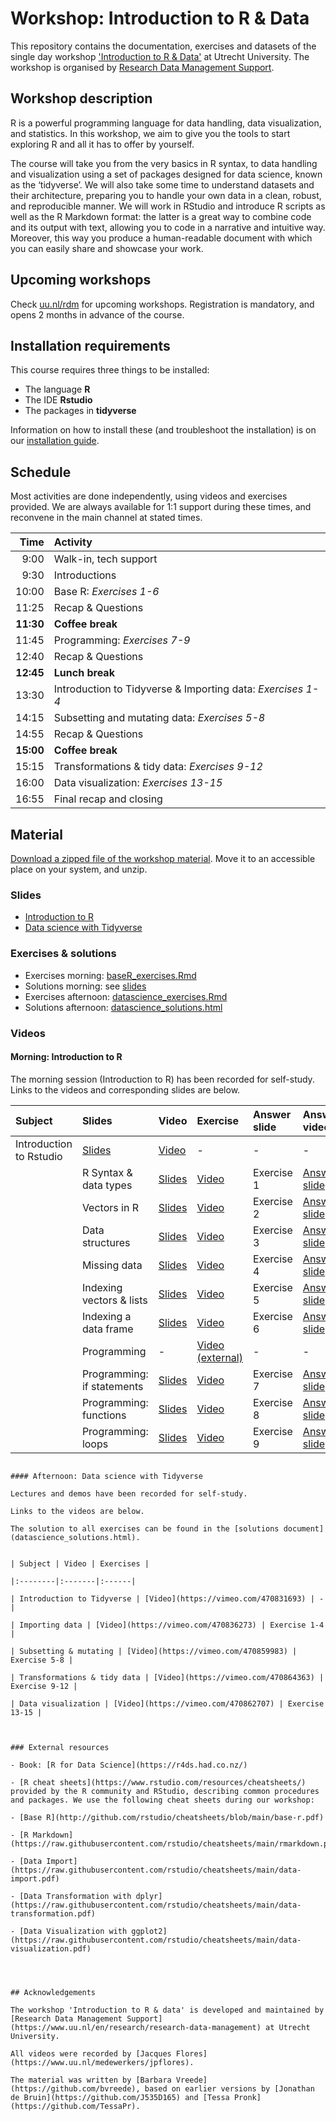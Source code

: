 # Workshop: Introduction to R & Data

This repository contains the documentation, exercises and datasets of the single day workshop ['Introduction to R & Data'](https://www.uu.nl/en/research/research-data-management/training-workshops/introduction-to-r-data) at Utrecht University.
The workshop is organised by [Research Data Management Support](https://www.uu.nl/en/research/research-data-management).

## Workshop description

R is a powerful programming language for data handling, data visualization, and statistics.
In this workshop, we aim to give you the tools to start exploring R and all it has to offer by yourself.

The course will take you from the very basics in R syntax, to data handling and visualization using a set of packages designed for data science, known as the ‘tidyverse’.
We will also take some time to understand datasets and their architecture, preparing you to handle your own data in a clean, robust, and reproducible manner.
We will work in RStudio and introduce R scripts as well as the R Markdown format: the latter is a great way to combine code and its output with text, allowing you to code in a narrative and intuitive way.
Moreover, this way you produce a human-readable document with which you can easily share and showcase your work.

## Upcoming workshops
Check [uu.nl/rdm](https://www.uu.nl/en/research/research-data-management/training-workshops/introduction-to-r-data) for upcoming workshops.
Registration is mandatory, and opens 2 months in advance of the course.

## Installation requirements
This course requires three things to be installed:
  - The language **R**
  - The IDE **Rstudio**
  - The packages in **tidyverse**

  Information on how to install these (and troubleshoot the installation) is on our [installation guide](installation.md).

## Schedule

Most activities are done independently, using videos and exercises provided.
We are always available for 1:1 support during these times, and reconvene in the main channel at stated times.

| Time | Activity |
  |---:|:---|
  | 9:00 | Walk-in, tech support |
  | 9:30 | Introductions |
  | 10:00 | Base R: _Exercises 1-6_ |
  | 11:25 | Recap & Questions |
  | **11:30** | **Coffee break** |
  | 11:45 | Programming: _Exercises 7-9_ |
  | 12:40 | Recap & Questions |
  | **12:45** | **Lunch break** |
  | 13:30 | Introduction to Tidyverse & Importing data: _Exercises 1-4_ |
  | 14:15 | Subsetting and mutating data: _Exercises 5-8_ |
  | 14:55 | Recap & Questions |
  | **15:00** | **Coffee break** |
  | 15:15 | Transformations & tidy data: _Exercises 9-12_ |
  | 16:00 | Data visualization: _Exercises 13-15_ |
  | 16:55 | Final recap and closing |

  ## Material
  [Download a zipped file of the workshop material](https://github.com/UtrechtUniversity/workshop-introduction-to-R-and-data/archive/master.zip).
Move it to an accessible place on your system, and unzip.

### Slides
- [Introduction to R](slides/slides_introduction.html)
- [Data science with Tidyverse](slides/slides_tidyverse.pdf)

### Exercises & solutions
- Exercises morning: [baseR_exercises.Rmd](baseR_exercises.Rmd)
- Solutions morning: see [slides](slides/slides_introduction.html)
- Exercises afternoon: [datascience_exercises.Rmd](datascience_exercises.Rmd)
- Solutions afternoon: [datascience_solutions.html](datascience_solutions.html)

### Videos

#### Morning: Introduction to R
The morning session (Introduction to R) has been recorded for self-study.
Links to the videos and corresponding slides are below.

| Subject | Slides | Video | Exercise | Answer slide | Answer video |
  |:--------|:-------|:------|:---------|:-------------|:-------------|
  | Introduction to Rstudio | [Slides](slides/slides_introduction.html#12) | [Video](https://youtu.be/FFYSAUJ305o) | - | - | - |
                                       | R Syntax & data types | [Slides](slides/slides_introduction.html#18) | [Video](https://youtu.be/S8zTmEvpYYk) | Exercise 1 | [Answer slide](slides/slides_introduction.html#27) | [Answer video](https://youtu.be/V8za6GR7u8Q) |
                                                                          | Vectors in R | [Slides](slides/slides_introduction.html#28) | [Video](https://youtu.be/XMFjteCdHbQ) | Exercise 2 | [Answer slide](slides/slides_introduction.html#40) | [Answer video](https://youtu.be/rIieuoYT4z0) |
                                                                                                    | Data structures | [Slides](slides/slides_introduction.html#41) | [Video](https://youtu.be/Ffk2Kxa_b_M) | Exercise 3 | [Answer slide](slides/slides_introduction.html#50) | [Answer video](https://youtu.be/A1GsHC6pIio) |
                                                                                                                                 | Missing data | [Slides](slides/slides_introduction.html#53) | [Video](https://youtu.be/4gVvlg1Itzs) | Exercise 4 | [Answer slide](slides/slides_introduction.html#63) | - |
                                                                                                                                                           | Indexing vectors & lists | [Slides](slides/slides_introduction.html#66) | [Video](https://youtu.be/e10nO2swYIE) | Exercise 5 | [Answer slide](slides/slides_introduction.html#79) | [Answer video](https://youtu.be/4BZGGq-nBos) |
                                                                                                                                                                                                 | Indexing a data frame | [Slides](slides/slides_introduction.html#80) | [Video](https://youtu.be/m15hbXG6I-Y) | Exercise 6 | [Answer slide](slides/slides_introduction.html#91) | [Answer video](https://youtu.be/DUk9bfcSwbA) |
                                                                                                                                                                                                                                    | Programming | - | [Video (external)](https://www.youtube.com/watch?v=eSYeHlwDCNA&) | - | - | - |
                                                                                                                                                                                                                                      | Programming: if statements | [Slides](slides/slides_introduction.html#98) | [Video](https://youtu.be/ASVKW4dyLZI) | Exercise 7 | [Answer slide](slides/slides_introduction.html#104) | [Answer video](https://youtu.be/CV3uOPfnnt4) |
                                                                                                                                                                                                                                                                              | Programming: functions | [Slides](slides/slides_introduction.html#105) | [Video](https://youtu.be/P_qSXHyIUpQ) | Exercise 8 | [Answer slide](slides/slides_introduction.html#117) | [Answer video](https://youtu.be/EezEmFFbRow) |
                                                                                                                                                                                                                                                                                                                  | Programming: loops | [Slides](slides/slides_introduction.html#118) | [Video](https://youtu.be/K4KSjizSJFk) | Exercise 9 | [Answer slide](slides/slides_introduction.html#123) | [Answer video](https://youtu.be/7iKKwP3aFuA) |

                                                                                                                                                                                                                                                                                                                                                  #### Afternoon: Data science with Tidyverse
                                                                                                                                                                                                                                                                                                                                                  Lectures and demos have been recorded for self-study.
                                                                                                                                                                                                                                                                                                                                                  Links to the videos are below.
                                                                                                                                                                                                                                                                                                                                                  The solution to all exercises can be found in the [solutions document](datascience_solutions.html).

                                                                                                                                                                                                                                                                                                                                                  | Subject | Video | Exercises |
                                                                                                                                                                                                                                                                                                                                                    |:--------|:-------|:------|
                                                                                                                                                                                                                                                                                                                                                    | Introduction to Tidyverse | [Video](https://vimeo.com/470831693) | - |
                                                                                                                                                                                                                                                                                                                                                    | Importing data | [Video](https://vimeo.com/470836273) | Exercise 1-4 |
                                                                                                                                                                                                                                                                                                                                                    | Subsetting & mutating | [Video](https://vimeo.com/470859983) | Exercise 5-8 |
                                                                                                                                                                                                                                                                                                                                                    | Transformations & tidy data | [Video](https://vimeo.com/470864363) | Exercise 9-12 |
                                                                                                                                                                                                                                                                                                                                                    | Data visualization | [Video](https://vimeo.com/470862707) | Exercise 13-15 |


                                                                                                                                                                                                                                                                                                                                                    ### External resources
                                                                                                                                                                                                                                                                                                                                                    - Book: [R for Data Science](https://r4ds.had.co.nz/)
                                                                                                                                                                                                                                                                                                                                                  - [R cheat sheets](https://www.rstudio.com/resources/cheatsheets/) provided by the R community and RStudio, describing common procedures and packages. We use the following cheat sheets during our workshop:
                                                                                                                                                                                                                                                                                                                                                    - [Base R](http://github.com/rstudio/cheatsheets/blob/main/base-r.pdf)
                                                                                                                                                                                                                                                                                                                                                  - [R Markdown](https://raw.githubusercontent.com/rstudio/cheatsheets/main/rmarkdown.pdf)
                                                                                                                                                                                                                                                                                                                                                  - [Data Import](https://raw.githubusercontent.com/rstudio/cheatsheets/main/data-import.pdf)
                                                                                                                                                                                                                                                                                                                                                  - [Data Transformation with dplyr](https://raw.githubusercontent.com/rstudio/cheatsheets/main/data-transformation.pdf)
                                                                                                                                                                                                                                                                                                                                                  - [Data Visualization with ggplot2](https://raw.githubusercontent.com/rstudio/cheatsheets/main/data-visualization.pdf)



                                                                                                                                                                                                                                                                                                                                                  ## Acknowledgements
                                                                                                                                                                                                                                                                                                                                                  The workshop 'Introduction to R & data' is developed and maintained by [Research Data Management Support](https://www.uu.nl/en/research/research-data-management) at Utrecht University.
                                                                                                                                                                                                                                                                                                                                                  All videos were recorded by [Jacques Flores](https://www.uu.nl/medewerkers/jpflores).
                                                                                                                                                                                                                                                                                                                                                  The material was written by [Barbara Vreede](https://github.com/bvreede), based on earlier versions by [Jonathan de Bruin](https://github.com/J535D165) and [Tessa Pronk](https://github.com/TessaPr).
